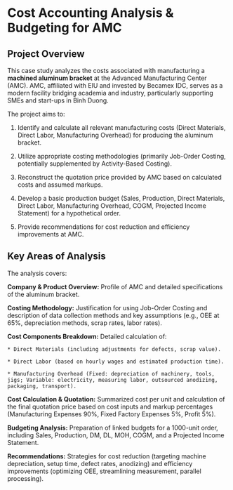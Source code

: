 # Cost Accounting Analysis & Budgeting for AMC

## Project Overview

This case study analyzes the costs associated with manufacturing a **machined aluminum bracket** at the Advanced Manufacturing Center (AMC). AMC, affiliated with EIU and invested by Becamex IDC, serves as a modern facility bridging academia and industry, particularly supporting SMEs and start-ups in Binh Duong.

The project aims to:

1.  Identify and calculate all relevant manufacturing costs (Direct Materials, Direct Labor, Manufacturing Overhead) for producing the aluminum bracket.

2.  Utilize appropriate costing methodologies (primarily Job-Order Costing, potentially supplemented by Activity-Based Costing).

3.  Reconstruct the quotation price provided by AMC based on calculated costs and assumed markups.

4.  Develop a basic production budget (Sales, Production, Direct Materials, Direct Labor, Manufacturing Overhead, COGM, Projected Income Statement) for a hypothetical order.

5.  Provide recommendations for cost reduction and efficiency improvements at AMC.

## Key Areas of Analysis

The analysis covers:

**Company & Product Overview:** Profile of AMC and detailed specifications of the aluminum bracket.

**Costing Methodology:** Justification for using Job-Order Costing and description of data collection methods and key assumptions (e.g., OEE at 65%, depreciation methods, scrap rates, labor rates).

**Cost Components Breakdown:** Detailed calculation of:
    
    * Direct Materials (including adjustments for defects, scrap value).
    
    * Direct Labor (based on hourly wages and estimated production time).
    
    * Manufacturing Overhead (Fixed: depreciation of machinery, tools, jigs; Variable: electricity, measuring labor, outsourced anodizing, packaging, transport).

**Cost Calculation & Quotation:** Summarized cost per unit and calculation of the final quotation price based on cost inputs and markup percentages (Manufacturing Expenses 90%, Fixed Factory Expenses 5%, Profit 5%).

**Budgeting Analysis:** Preparation of linked budgets for a 1000-unit order, including Sales, Production, DM, DL, MOH, COGM, and a Projected Income Statement.

**Recommendations:** Strategies for cost reduction (targeting machine depreciation, setup time, defect rates, anodizing) and efficiency improvements (optimizing OEE, streamlining measurement, parallel processing).

